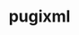 ---
title: "pugixml"
layout: cache
categories: [package, develop-2025-05-25]
meta: {"compilers": ["gcc@11.1.0", "gcc@11.4.0", "msvc@19.39.33523"], "num_specs": 4, "num_specs_by_stack": {"data-vis-sdk": 1, "e4s": 2, "e4s-rocm-external": 1, "root": 4, "windows-vis": 1}, "oss": ["ubuntu20.04", "ubuntu22.04", "windows10.0.20348"], "platforms": ["linux", "windows"], "stacks": ["data-vis-sdk", "e4s", "e4s-rocm-external", "root", "windows-vis"], "targets": ["x86_64", "x86_64_v3"], "versions": ["1.14"]}
spec_details: [{"compiler": "gcc@11.4.0", "hash": "4zwx7u2ikdx5ovpcytocgqrd52znr7zp", "os": "ubuntu22.04", "platform": "linux", "size": "-", "stacks": ["e4s", "e4s-rocm-external", "root"], "target": "x86_64_v3", "variants": ["build_system=cmake", "build_type=Release", "generator=make", "~ipo", "+pic", "+shared"], "versions": ["1.14"]}, {"compiler": "gcc@11.1.0", "hash": "gkuhqp6ccb7asrad4jvifaghlb6l2uku", "os": "ubuntu20.04", "platform": "linux", "size": "-", "stacks": ["data-vis-sdk", "root"], "target": "x86_64_v3", "variants": ["build_system=cmake", "build_type=Release", "generator=make", "~ipo", "+pic", "+shared"], "versions": ["1.14"]}, {"compiler": "msvc@19.39.33523", "hash": "v7n4zyd7t5fmifhojsbgdfgztyhhszg3", "os": "windows10.0.20348", "platform": "windows", "size": "-", "stacks": ["root", "windows-vis"], "target": "x86_64", "variants": ["build_system=cmake", "build_type=Release", "generator=ninja", "~ipo", "+pic", "+shared"], "versions": ["1.14"]}, {"compiler": "gcc@11.4.0", "hash": "zcqqpc4s3cj2jifgdhyalpyxstvk2rif", "os": "ubuntu22.04", "platform": "linux", "size": "-", "stacks": ["e4s", "root"], "target": "x86_64_v3", "variants": ["build_system=cmake", "build_type=Release", "generator=make", "~ipo", "+pic", "+shared"], "versions": ["1.14"]}]
---